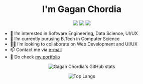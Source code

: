 <div>
  <h1 align="center">I'm Gagan Chordia</h1>
  <p align="center">
    <a href="https://www.linkedin.com/in/gagan-chordia/"><img src="https://img.shields.io/badge/LinkedIn-0077B5?style=for-the-badge&logo=linkedin&logoColor=white"></a>
    <a href="https://gaganchordia.medium.com/"><img src="https://img.shields.io/badge/Medium-12100E?style=for-the-badge&logo=medium&logoColor=white"></a>
    <a href="https://www.behance.net/gaganchordia"><img src="https://aleen42.github.io/badges/src/behance.svg"></a>
  </p>
</div>

- 👀 I’m interested in Software Engineering, Data Science, UI/UX
- 🌱 I’m currently purusing B.Tech in Computer Science
- 🐱‍👤 I’m looking to collaborate on Web Development and UI/UX
- 📫 Contact me via <a href="mailto:chordiagagan@gmail.com">e-mail</a>
- 👦 Do check <a href="https://gagan-gv.github.io">my portfolio</a>

<div align="center">
  
  ![Gagan Chordia's GitHub stats](https://github-readme-stats.vercel.app/api?username=gagan-gv&show_icons=true&theme=dracula)

  ![Top Langs](https://github-readme-stats.vercel.app/api/top-langs/?username=gagan-gv&theme=dracula)
</div>


<!---
gagan-gv/gagan-gv is a ✨ special ✨ repository because its `README.md` (this file) appears on your GitHub profile.
You can click the Preview link to take a look at your changes.
--->
